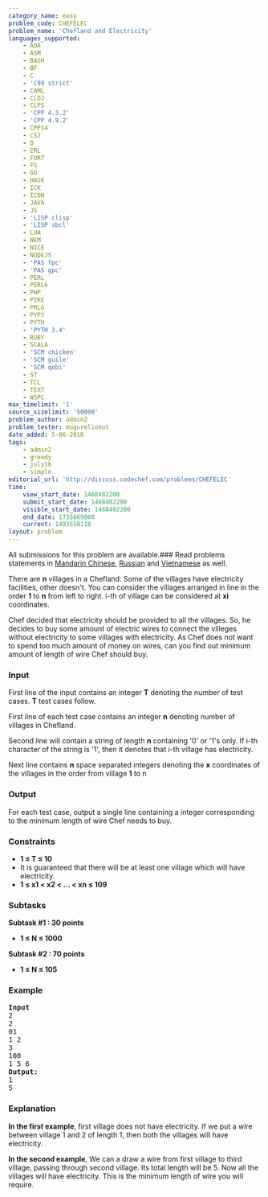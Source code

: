 ```yaml
---
category_name: easy
problem_code: CHEFELEC
problem_name: 'Chefland and Electricity'
languages_supported:
    - ADA
    - ASM
    - BASH
    - BF
    - C
    - 'C99 strict'
    - CAML
    - CLOJ
    - CLPS
    - 'CPP 4.3.2'
    - 'CPP 4.9.2'
    - CPP14
    - CS2
    - D
    - ERL
    - FORT
    - FS
    - GO
    - HASK
    - ICK
    - ICON
    - JAVA
    - JS
    - 'LISP clisp'
    - 'LISP sbcl'
    - LUA
    - NEM
    - NICE
    - NODEJS
    - 'PAS fpc'
    - 'PAS gpc'
    - PERL
    - PERL6
    - PHP
    - PIKE
    - PRLG
    - PYPY
    - PYTH
    - 'PYTH 3.4'
    - RUBY
    - SCALA
    - 'SCM chicken'
    - 'SCM guile'
    - 'SCM qobi'
    - ST
    - TCL
    - TEXT
    - WSPC
max_timelimit: '1'
source_sizelimit: '50000'
problem_author: admin2
problem_tester: mugurelionut
date_added: 5-06-2016
tags:
    - admin2
    - greedy
    - july16
    - simple
editorial_url: 'http://discuss.codechef.com/problems/CHEFELEC'
time:
    view_start_date: 1468402200
    submit_start_date: 1468402200
    visible_start_date: 1468402200
    end_date: 1735669800
    current: 1493558118
layout: problem
---
```

All submissions for this problem are available.###  Read problems statements in [Mandarin Chinese](http://www.codechef.com/download/translated/JULY16/mandarin/CHEFELEC.pdf), [Russian](http://www.codechef.com/download/translated/JULY16/russian/CHEFELEC.pdf) and [Vietnamese](http://www.codechef.com/download/translated/JULY16/vietnamese/CHEFELEC.pdf) as well.

There are **n** villages in a Chefland. Some of the villages have electricity facilities, other doesn't. You can consider the villages arranged in line in the order **1** to **n** from left to right. i-th of village can be considered at **xi** coordinates.

Chef decided that electricity should be provided to all the villages. So, he decides to buy some amount of electric wires to connect the villeges without electricity to some villages with electricity. As Chef does not want to spend too much amount of money on wires, can you find out minimum amount of length of wire Chef should buy.

### Input

First line of the input contains an integer **T** denoting the number of test cases. **T** test cases follow.

First line of each test case contains an integer **n** denoting number of villages in Chefland.

Second line will contain a string of length **n** containing '0' or '1's only. If i-th character of the string is '1', then it denotes that i-th village has electricity.

Next line contains **n** space separated integers denoting the **x** coordinates of the villages in the order from village **1** to n

### Output

For each test case, output a single line containing a integer corresponding to the minimum length of wire Chef needs to buy.

### Constraints

- **1 ≤ T ≤ 10**
- It is guaranteed that there will be at least one village which will have electricity.
- **1 ≤ x1 < x2 < ... < xn ≤ 109**

### Subtasks

**Subtask #1 : 30 points**

- **1 ≤ N ≤ 1000**

**Subtask #2 : 70 points**

- **1 ≤ N ≤ 105**

### Example

<pre><b>Input</b>
2
2
01
1 2
3
100
1 5 6
<b>Output:</b>
1
5
</pre>
### Explanation

**In the first example**, first village does not have electricity. If we put a wire between village 1 and 2 of length 1, then both the villages will have electricity.

**In the second example**,
We can a draw a wire from first village to third village, passing through second village. Its total length will be 5. Now all the villages will have electricity. This is the minimum length of wire you will require.
